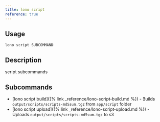 ```yaml
---
title: lono script
reference: true
---
```


## Usage

    lono script SUBCOMMAND

## Description

script subcommands

## Subcommands

* [lono script build]({% link _reference/lono-script-build.md %}) - Builds `output/scripts/scripts-md5sum.tgz` from `app/script` folder
* [lono script upload]({% link _reference/lono-script-upload.md %}) - Uploads `output/scripts/scripts-md5sum.tgz` to s3
